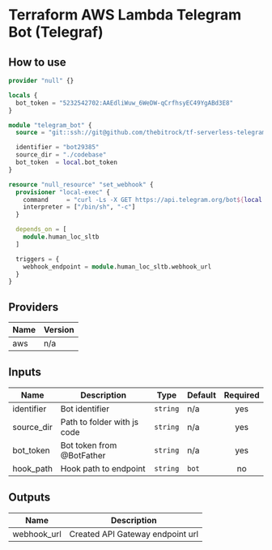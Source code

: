 # Terraform AWS Lambda Telegram Bot (Telegraf)
## How to use
```tf
provider "null" {}

locals {
  bot_token = "5232542702:AAEdliWuw_6WeDW-qCrfhsyEC49YgABd3E8"
}

module "telegram_bot" {
  source = "git::ssh://git@github.com/thebitrock/tf-serverless-telegram-bot.git"

  identifier = "bot29385"
  source_dir = "./codebase"
  bot_token  = local.bot_token
}

resource "null_resource" "set_webhook" {
  provisioner "local-exec" {
    command     = "curl -Ls -X GET https://api.telegram.org/bot${local.bot_token}/setWebHook?url=${module.human_loc_sltb.webhook_url}"
    interpreter = ["/bin/sh", "-c"]
  }

  depends_on = [
    module.human_loc_sltb
  ]

  triggers = {
    webhook_endpoint = module.human_loc_sltb.webhook_url
  }
}
```


<!-- BEGINNING OF PRE-COMMIT-TERRAFORM DOCS HOOK -->
## Providers

| Name | Version |
|------|---------|
| aws | n/a |

## Inputs

| Name | Description | Type | Default | Required |
|------|-------------|------|---------|:-----:|
| identifier | Bot identifier | `string` | n/a | yes |
| source\_dir | Path to folder with js code | `string` | n/a | yes |
| bot\_token | Bot token from @BotFather | `string` | n/a | yes |
| hook\_path | Hook path to endpoint | `string` | `bot` | no |

## Outputs

| Name | Description |
|------|-------------|
| webhook\_url | Created API Gateway endpoint url |